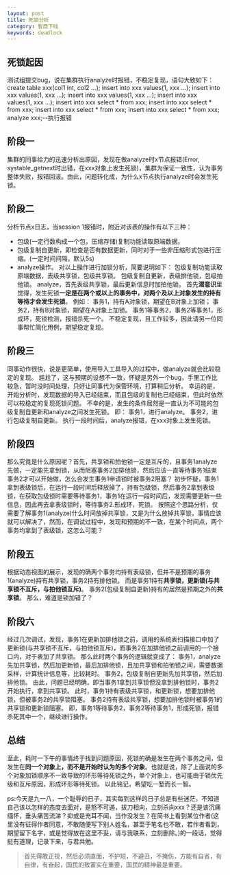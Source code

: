 ```yaml
---
layout: post
title: 死锁分析
category: 智商下线
keywords: deadlock 
---
```


## 死锁起因
测试组提交bug，说在集群执行analyze时报错，不稳定复现，语句大致如下：
create table xxx(col1 int, col2 ...);
insert into xxx values(1, xxx ...);
insert into xxx values(1, xxx ...);
insert into xxx values(1, xxx ...);
insert into xxx values(1, xxx ...);
insert into xxx select * from xxx;
insert into xxx select * from xxx;
insert into xxx select * from xxx;
insert into xxx select * from xxx;
analyze xxx;--执行报错

## 阶段一
集群的同事给力的迅速分析出原因，发现在做analyze时x节点报错(Error, systable_getnext时出错，在xxx对象上发生死锁)，集群为保证一致性，认为事务整体失败，报错回滚。由此，问题转化成，为什么x节点执行analyze时会发生死锁。

## 阶段二
分析节点x日志，当session 1报错时，附近对该表的操作有以下三种：
+ 包级(一定行数构成一个包，压缩存储)复制功能读取原端数据。
+ 包级复制自更新，即检查是否有数据更新，同时对于一些非压缩形式包进行压缩。(一定时间间隔，默认5s)
+ analyze操作。
对以上操作进行加锁分析，简要说明如下：
包级复制功能读取原端数据，表级共享锁，包级共享锁。
包级复制自更新，表级排他锁，包级拍他锁。
analyze，首先表级共享锁，最后更新信息时加拍他锁。
首先**潜意识**里觉得，发生死锁**一定是在两个或以上的事务中，对两个及以上对象发生的持有等待才会发生死锁**。
例如：
事务1，持有A对象锁，期望在B对象上加锁；
事务2，持有B对象锁，期望在A对象上加锁。
事务1等事务2，事务2等事务1，形成环，死锁检测，报错杀死一个。
不稳定复现，且工作较多，因此请另一位同事帮忙简化用例，期望稳定复现。

## 阶段三
同事动作很快，说是更简单，使用导入工具导入的过程中，做analyze就会比较稳定的复现。
尴尬了，这与预期的设想不一致，怀疑是另外一个bug，手里工作比较急，暂时没时间处理，只好让同事代为保管环境，打算稍后分析。
幸运的是，开始分析时，发现数据的导入已经结束，而且包级的复制也已经结束，但此时依然可以较稳定的复现死锁问题。
不幸的是，发生的条件居然是一直认为不可能的包级复制自更新和analyze之间发生死锁。
即：
事务1，进行analyze。
事务2，进行包级复制自更新。
执行一段时间后，analyze报错，在xxx对象上发生死锁。

## 阶段四
那么究竟是什么原因呢？首先，共享锁和拍他锁一定是互斥的，且事务1analyze先做，一定能先拿到锁，从而阻塞事务2加排他锁，然后应该一直等待事务1结束事务2才可以开始做，怎么会发生事务1申请锁时被事务2阻塞？
初步怀疑，事务1拿到表级锁后，在运行一段时间后释放掉了，持有包级锁，然后事务2拿到表级锁，在获取包级锁时需要等待事务1，事务1在运行一段时间后，发现需要更新一些信息，因此再去拿表级锁时，等待事务2.形成环，死锁。
按照这个思路分析，仅需要了解事务1(analyze)什么时间放掉共享锁，又是为什么放掉共享锁，事情应该就可以解决了，然而，在调试过程中，发现和预期的不一致，在某个时间点，两个事务均拿到了表级锁，这怎么可能？

## 阶段五
根据动态视图的展示，发现的确两个事务均持有表级锁，但并不是预期的事务1(analyze)持有共享锁，事务2持有排他锁。
而是事务1持有**共享锁，更新锁(与共享锁不互斥，与拍他锁互斥)**。
事务2(包级复制自更新)持有的居然是预期之外的**共享锁**。
那么，难道是锁加错了？

## 阶段六
经过几次调试，发现，事务1在更新加排他锁之前，调用的系统表扫描接口中加了更新锁(与共享锁不互斥，与拍他锁互斥)，而事务2在加排他锁之前调用的一个接口内，对于表加了共享锁。
那么此时两个事务的逻辑就变成了：
事务1，analyze先加共享锁，然后加更新锁，最后加排他锁，且加共享锁和拍他锁之间，需要数据采样，计算统计信息等，比较耗时。
事务2，包级复制自更新先加共享锁，然后加排他锁。
由此，问题已经明确，即当事务1拿到共享锁但没拿到排他锁时，事务2开始执行，拿到共享锁。
此时，事务1持有表级共享锁，和更新锁，想要加排他锁，但被事务2的共享锁阻塞。
事务2持有表级共享锁，想要加排他锁时被事务1的共享锁和更新锁阻塞。
即，事务1等待事务2，事务2等待事务1，形成死锁，报错杀死其中一个，继续进行操作。

## 总结
至此，耗时一下午的事情终于找到问题原因，死锁的确是发生在两个事务之间，但发生在**同一个对象上，而不是开始时认为的多个对象**。也就是说，除了上面说的多个对象加锁顺序不一致导致的环形等待死锁之外，单个对象上，也可能由于锁优先级和互斥原因，形成环形等待死锁。
以此铭记，希望吃一堑而长一智。

ps:今天是九一八，一个耻辱的日子，其实每到这样的日子总是有些迷茫，不知道自己该以怎样的态度去面对，是怒不可遏，拔刀相向，立刻杀向xxx？还是该沉痛缅怀，垂头痛苦流涕？抑或是充耳不闻，当作没发生？在简书上看到某位作者(这里没有征得作者同意，不敢随便写下别人姓名，甚至于笔名也不敢，若作者看到，期望留下名字，或是觉得放在这里不妥，请与我联系，立刻删除。)的一段话，觉得挺有道理，记录下来，与君共勉。
> 首先得敢正视，然后必须直面，不护短，不避丑，不掩伤，方能有自省，有自律，有奋起，国民的致富实在重要，国民的精神最是重要。
